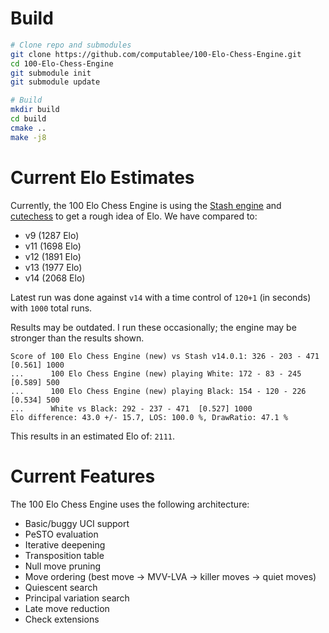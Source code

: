 # Build

```sh
# Clone repo and submodules
git clone https://github.com/computablee/100-Elo-Chess-Engine.git
cd 100-Elo-Chess-Engine
git submodule init
git submodule update

# Build
mkdir build
cd build
cmake ..
make -j8
```

# Current Elo Estimates

Currently, the 100 Elo Chess Engine is using the [Stash engine](https://gitlab.com/mhouppin/stash-bot) and [cutechess](https://cutechess.com/) to get a rough idea of Elo.
We have compared to:

- v9 (1287 Elo)
- v11 (1698 Elo)
- v12 (1891 Elo)
- v13 (1977 Elo)
- v14 (2068 Elo)

Latest run was done against `v14` with a time control of `120+1` (in seconds) with `1000` total runs.

Results may be outdated.
I run these occasionally; the engine may be stronger than the results shown.

```
Score of 100 Elo Chess Engine (new) vs Stash v14.0.1: 326 - 203 - 471  [0.561] 1000
...      100 Elo Chess Engine (new) playing White: 172 - 83 - 245  [0.589] 500
...      100 Elo Chess Engine (new) playing Black: 154 - 120 - 226  [0.534] 500
...      White vs Black: 292 - 237 - 471  [0.527] 1000
Elo difference: 43.0 +/- 15.7, LOS: 100.0 %, DrawRatio: 47.1 %
```

This results in an estimated Elo of: `2111`.

# Current Features

The 100 Elo Chess Engine uses the following architecture:

- Basic/buggy UCI support
- PeSTO evaluation
- Iterative deepening
- Transposition table
- Null move pruning
- Move ordering (best move -> MVV-LVA -> killer moves -> quiet moves)
- Quiescent search
- Principal variation search
- Late move reduction
- Check extensions